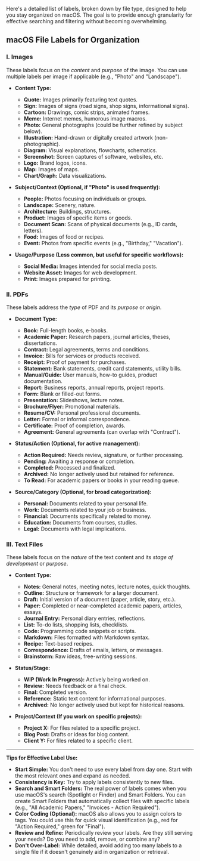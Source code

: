 Here's a detailed list of labels, broken down by file type, designed to help you stay organized on macOS. The goal is to provide enough granularity for effective searching and filtering without becoming overwhelming.

## macOS File Labels for Organization

### I. Images

These labels focus on the *content* and *purpose* of the image. You can use multiple labels per image if applicable (e.g., "Photo" and "Landscape").

* **Content Type:**
    * **Quote:** Images primarily featuring text quotes.
    * **Sign:** Images of signs (road signs, shop signs, informational signs).
    * **Cartoon:** Drawings, comic strips, animated frames.
    * **Meme:** Internet memes, humorous image macros.
    * **Photo:** General photographs (could be further refined by subject below).
    * **Illustration:** Hand-drawn or digitally created artwork (non-photographic).
    * **Diagram:** Visual explanations, flowcharts, schematics.
    * **Screenshot:** Screen captures of software, websites, etc.
    * **Logo:** Brand logos, icons.
    * **Map:** Images of maps.
    * **Chart/Graph:** Data visualizations.

* **Subject/Context (Optional, if "Photo" is used frequently):**
    * **People:** Photos focusing on individuals or groups.
    * **Landscape:** Scenery, nature.
    * **Architecture:** Buildings, structures.
    * **Product:** Images of specific items or goods.
    * **Document Scan:** Scans of physical documents (e.g., ID cards, letters).
    * **Food:** Images of food or recipes.
    * **Event:** Photos from specific events (e.g., "Birthday," "Vacation").

* **Usage/Purpose (Less common, but useful for specific workflows):**
    * **Social Media:** Images intended for social media posts.
    * **Website Asset:** Images for web development.
    * **Print:** Images prepared for printing.

### II. PDFs

These labels address the *type* of PDF and its *purpose* or *origin*.

* **Document Type:**
    * **Book:** Full-length books, e-books.
    * **Academic Paper:** Research papers, journal articles, theses, dissertations.
    * **Contract:** Legal agreements, terms and conditions.
    * **Invoice:** Bills for services or products received.
    * **Receipt:** Proof of payment for purchases.
    * **Statement:** Bank statements, credit card statements, utility bills.
    * **Manual/Guide:** User manuals, how-to guides, product documentation.
    * **Report:** Business reports, annual reports, project reports.
    * **Form:** Blank or filled-out forms.
    * **Presentation:** Slideshows, lecture notes.
    * **Brochure/Flyer:** Promotional materials.
    * **Resume/CV:** Personal professional documents.
    * **Letter:** Formal or informal correspondence.
    * **Certificate:** Proof of completion, awards.
    * **Agreement:** General agreements (can overlap with "Contract").

* **Status/Action (Optional, for active management):**
    * **Action Required:** Needs review, signature, or further processing.
    * **Pending:** Awaiting a response or completion.
    * **Completed:** Processed and finalized.
    * **Archived:** No longer actively used but retained for reference.
    * **To Read:** For academic papers or books in your reading queue.

* **Source/Category (Optional, for broad categorization):**
    * **Personal:** Documents related to your personal life.
    * **Work:** Documents related to your job or business.
    * **Financial:** Documents specifically related to money.
    * **Education:** Documents from courses, studies.
    * **Legal:** Documents with legal implications.

### III. Text Files

These labels focus on the *nature* of the text content and its *stage of development* or *purpose*.

* **Content Type:**
    * **Notes:** General notes, meeting notes, lecture notes, quick thoughts.
    * **Outline:** Structure or framework for a larger document.
    * **Draft:** Initial version of a document (paper, article, story, etc.).
    * **Paper:** Completed or near-completed academic papers, articles, essays.
    * **Journal Entry:** Personal diary entries, reflections.
    * **List:** To-do lists, shopping lists, checklists.
    * **Code:** Programming code snippets or scripts.
    * **Markdown:** Files formatted with Markdown syntax.
    * **Recipe:** Text-based recipes.
    * **Correspondence:** Drafts of emails, letters, or messages.
    * **Brainstorm:** Raw ideas, free-writing sessions.

* **Status/Stage:**
    * **WIP (Work In Progress):** Actively being worked on.
    * **Review:** Needs feedback or a final check.
    * **Final:** Completed version.
    * **Reference:** Static text content for informational purposes.
    * **Archived:** No longer actively used but kept for historical reasons.

* **Project/Context (If you work on specific projects):**
    * **Project X:** For files related to a specific project.
    * **Blog Post:** Drafts or ideas for blog content.
    * **Client Y:** For files related to a specific client.

---

**Tips for Effective Label Use:**

* **Start Simple:** You don't need to use every label from day one. Start with the most relevant ones and expand as needed.
* **Consistency is Key:** Try to apply labels consistently to new files.
* **Search and Smart Folders:** The real power of labels comes when you use macOS's search (Spotlight or Finder) and Smart Folders. You can create Smart Folders that automatically collect files with specific labels (e.g., "All Academic Papers," "Invoices - Action Required").
* **Color Coding (Optional):** macOS also allows you to assign colors to tags. You could use this for quick visual identification (e.g., red for "Action Required," green for "Final").
* **Review and Refine:** Periodically review your labels. Are they still serving your needs? Do you need to add, remove, or combine any?
* **Don't Over-Label:** While detailed, avoid adding too many labels to a single file if it doesn't genuinely aid in organization or retrieval.
